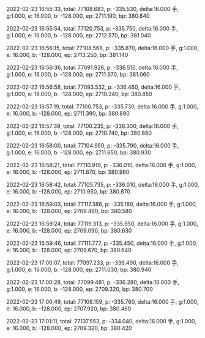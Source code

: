 2022-02-23 16:55:33, total: 77108.683, p: -335.530, delta:16.000 手, g:1.000, e: 16.000, b: -128.000, ep: 2711.190, bp: 380.840

2022-02-23 16:55:54, total: 77120.753, p: -335.750, delta:16.000 手, g:1.000, e: 16.000, b: -128.000, ep: 2712.570, bp: 381.040

2022-02-23 16:56:15, total: 77108.568, p: -335.870, delta:16.000 手, g:1.000, e: 16.000, b: -128.000, ep: 2713.250, bp: 381.140

2022-02-23 16:56:36, total: 77091.926, p: -336.510, delta:16.000 手, g:1.000, e: 16.000, b: -128.000, ep: 2711.970, bp: 381.060

2022-02-23 16:56:58, total: 77093.532, p: -336.460, delta:16.000 手, g:1.000, e: 16.000, b: -128.000, ep: 2710.340, bp: 380.850

2022-02-23 16:57:19, total: 77100.753, p: -335.730, delta:16.000 手, g:1.000, e: 16.000, b: -128.000, ep: 2711.390, bp: 380.890

2022-02-23 16:57:39, total: 77100.235, p: -336.300, delta:16.000 手, g:1.000, e: 16.000, b: -128.000, ep: 2710.740, bp: 380.880

2022-02-23 16:58:00, total: 77104.950, p: -335.790, delta:16.000 手, g:1.000, e: 16.000, b: -128.000, ep: 2711.650, bp: 380.930

2022-02-23 16:58:21, total: 77110.919, p: -336.010, delta:16.000 手, g:1.000, e: 16.000, b: -128.000, ep: 2711.670, bp: 380.960

2022-02-23 16:58:42, total: 77105.735, p: -336.010, delta:16.000 手, g:1.000, e: 16.000, b: -128.000, ep: 2710.950, bp: 380.870

2022-02-23 16:59:03, total: 77117.386, p: -335.180, delta:16.000 手, g:1.000, e: 16.000, b: -128.000, ep: 2709.460, bp: 380.580

2022-02-23 16:59:24, total: 77119.313, p: -335.950, delta:16.000 手, g:1.000, e: 16.000, b: -128.000, ep: 2709.090, bp: 380.630

2022-02-23 16:59:46, total: 77111.777, p: -335.450, delta:16.000 手, g:1.000, e: 16.000, b: -128.000, ep: 2709.670, bp: 380.640

2022-02-23 17:00:07, total: 77097.233, p: -336.490, delta:16.000 手, g:1.000, e: 16.000, b: -128.000, ep: 2711.030, bp: 380.940

2022-02-23 17:00:28, total: 77099.481, p: -336.280, delta:16.000 手, g:1.000, e: 16.000, b: -128.000, ep: 2709.320, bp: 380.700

2022-02-23 17:00:49, total: 77108.159, p: -335.760, delta:16.000 手, g:1.000, e: 16.000, b: -128.000, ep: 2707.920, bp: 380.460

2022-02-23 17:01:11, total: 77137.553, p: -334.040, delta:16.000 手, g:1.000, e: 16.000, b: -128.000, ep: 2709.320, bp: 380.420